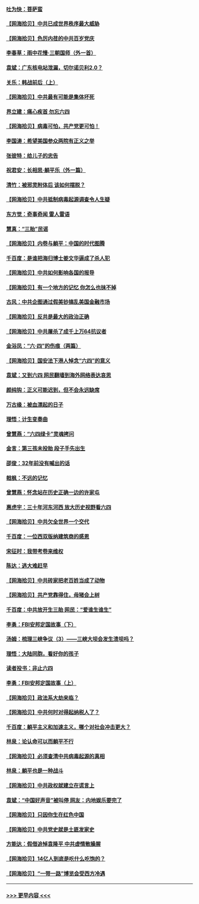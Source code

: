 #### [吐为快：菩萨蛮](../pages/nsc993/n13030033.md?t=06181651) 
#### [【网海拾贝】中共已成世界秩序最大威胁](../pages/nsc993/n13028138.md?t=06181651) 
#### [【网海拾贝】色厉内荏的中共百岁党庆](../pages/nsc993/n13025582.md?t=06181651) 
#### [李春草：雨中花慢‧三朝国师（外一首）](../pages/nsc993/n13025567.md?t=06181651) 
#### [袁斌：广东核电站泄漏，切尔诺贝利2.0？](../pages/nsc993/n13025475.md?t=06181651) 
#### [关乐：韩战前后（上）](../pages/nsc993/n13025387.md?t=06181651) 
#### [【网海拾贝】中共最有可能是集体坏死](../pages/nsc993/n13023101.md?t=06181651) 
#### [界立建：痛心疾首 勿忘六四](../pages/nsc993/n13022339.md?t=06181651) 
#### [【网海拾贝】病毒可怕，共产党更可怕！](../pages/nsc993/n13020728.md?t=06181651) 
#### [李国涛：希望美国参众两院有正义之举](../pages/nsc993/n13020674.md?t=06181651) 
#### [张彼特：给儿子的忠告](../pages/nsc993/n13018934.md?t=06181651) 
#### [祝君安：长相思‧躺平乐（外一篇）](../pages/nsc993/n13018923.md?t=06181651) 
#### [清竹：被邪灵附体后 该如何摆脱？](../pages/nsc993/n13018877.md?t=06181651) 
#### [【网海拾贝】中共抵制病毒起源调查令人生疑](../pages/nsc993/n13017785.md?t=06181651) 
#### [东方觉：奇事奇闻 雷人雷语](../pages/nsc993/n13017577.md?t=06181651) 
#### [慧真：“三胎”民谣](../pages/nsc993/n13017394.md?t=06181651) 
#### [【网海拾贝】内卷与躺平：中国的时代图腾](../pages/nsc993/n13016128.md?t=06181651) 
#### [千百度：是谁把海归博士姜文华逼成了杀人犯](../pages/nsc993/n13015218.md?t=06181651) 
#### [【网海拾贝】中共如何影响各国的报导](../pages/nsc993/n13012599.md?t=06181651) 
#### [【网海拾贝】有一个地方的记忆 你怎么也抹不掉](../pages/nsc993/n13009802.md?t=06181651) 
#### [古风：中共企图通过假美钞搞乱美国金融市场](../pages/nsc993/n13009626.md?t=06181651) 
#### [【网海拾贝】反共是最大的政治正确](../pages/nsc993/n13007051.md?t=06181651) 
#### [【网海拾贝】中共屠杀了成千上万64抗议者](../pages/nsc993/n13002713.md?t=06181651) 
#### [金浴凤：“六·四”的伤痕（两篇）](../pages/nsc993/n13001719.md?t=06181651) 
#### [【网海拾贝】国安法下港人悼念“六四”的意义](../pages/nsc993/n13001039.md?t=06181651) 
#### [袁斌：又到六四 网民翻墙到海外网络表达哀思](../pages/nsc993/n13000995.md?t=06181651) 
#### [颜纯钩：正义可能迟到，但不会永远缺席](../pages/nsc993/n13000920.md?t=06181651) 
#### [万古缘：被血漂起的日子](../pages/nsc993/n13000914.md?t=06181651) 
#### [理悟：计生变奏曲](../pages/nsc993/n13000414.md?t=06181651) 
#### [曾慧燕：“六四绿卡”灵魂拷问](../pages/nsc993/n13000277.md?t=06181651) 
#### [金言：第三孩未投胎 段子手先出生](../pages/nsc993/n13000215.md?t=06181651) 
#### [邵俊：32年前没有喊出的话](../pages/nsc993/n13000181.md?t=06181651) 
#### [戟枫：不远的记忆](../pages/nsc993/n13000121.md?t=06181651) 
#### [曾慧燕：怀念站在历史正确一边的许家屯](../pages/nsc993/n13000073.md?t=06181651) 
#### [惠虎宇：三十年河东河西 放大历史视野看六四](../pages/nsc993/n13000018.md?t=06181651) 
#### [【网海拾贝】中共欠全世界一个交代](../pages/nsc993/n12998706.md?t=06181651) 
#### [千百度：一位西双版纳建筑商的感恩](../pages/nsc993/n12998487.md?t=06181651) 
#### [宋征时：我带考卷来维权](../pages/nsc993/n12994088.md?t=06181651) 
#### [陈达：逃大难赶早](../pages/nsc993/n12993569.md?t=06181651) 
#### [【网海拾贝】中共砖家把老百姓当成了动物](../pages/nsc993/n12993483.md?t=06181651) 
#### [【网海拾贝】共产党靠得住，母猪会上树](../pages/nsc993/n12990730.md?t=06181651) 
#### [千百度：中共放开生三胎 网民：“爱谁生谁生”](../pages/nsc993/n12990644.md?t=06181651) 
#### [李勇：FBI安邦定国故事（下）](../pages/nsc993/n12987854.md?t=06181651) 
#### [汤姆：梳理三峡争议（3）——三峡大坝会发生溃坝吗？](../pages/nsc993/n12989806.md?t=06181651) 
#### [理悟：大陆同胞，看好你的孩子](../pages/nsc993/n12989778.md?t=06181651) 
#### [读者投书：非止六四](../pages/nsc993/n12989673.md?t=06181651) 
#### [李勇：FBI安邦定国故事（上）](../pages/nsc993/n12987749.md?t=06181651) 
#### [【网海拾贝】政法系大劫来临？](../pages/nsc993/n12987596.md?t=06181651) 
#### [【网海拾贝】中共何时对得起纳税人了？](../pages/nsc993/n12985578.md?t=06181651) 
#### [千百度：躺平主义和加速主义，哪个对社会冲击更大？](../pages/nsc993/n12985512.md?t=06181651) 
#### [林泉：论认命可以而躺平不行](../pages/nsc993/n12985505.md?t=06181651) 
#### [【网海拾贝】必须查清中共病毒起源的真相](../pages/nsc993/n12984276.md?t=06181651) 
#### [林泉：躺平也是一种战斗](../pages/nsc993/n12984194.md?t=06181651) 
#### [【网海拾贝】中共政权就建立在谎言上](../pages/nsc993/n12981880.md?t=06181651) 
#### [袁斌：“中国好声音”被叫停 网友：内地娱乐要完了](../pages/nsc993/n12981826.md?t=06181651) 
#### [【网海拾贝】只因你生在红色中国](../pages/nsc993/n12979096.md?t=06181651) 
#### [【网海拾贝】中共党史就是土匪发家史](../pages/nsc993/n12976478.md?t=06181651) 
#### [方能达：假借追悼袁隆平 中共虚情散臊腥](../pages/nsc993/n12976396.md?t=06181651) 
#### [【网海拾贝】14亿人到底是吃什么吃饱的？](../pages/nsc993/n12974125.md?t=06181651) 
#### [【网海拾贝】“一带一路”博览会受西方冷遇](../pages/nsc993/n12971787.md?t=06181651) 

----
#### [ >>> 更早内容 <<< ](../indexes/nsc993-earlier.md)
